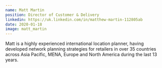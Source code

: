 ```yaml
---
name: Matt Martin
position: Director of Customer & Delivery
linkedin: https://uk.linkedin.com/in/matthew-martin-112805ab
date: 2020-01-18
image: matt_martin
---
```


Matt is a highly experienced international location planner, having developed network planning strategies for retailers in over 35 countries across Asia Pacific, MENA, Europe and North America during the last 13 years.